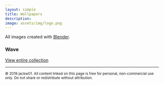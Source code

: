 ```yaml
---
layout: simple
title: Wallpapers
description:
image: assets/img/logo.png
---
```


All images created with [Blender](https://www.blender.org/).

### Wave
[View entire collection](https://www.dropbox.com/sh/2l8boxm69zo43xo/AAAxhnZCvy6k68KUBDKT_hN3a?dl=0)


<hr>
<small>© 2019 jackw01. All content linked on this page is free for personal, non-commercial use only. Do not share or redistribute without attribution.</small>
